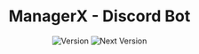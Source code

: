 <div align="center">
  <h1>ManagerX - Discord Bot</h1>
  <img src="https://img.shields.io/badge/Version-1.3LOG-blue?style=for-the-badge" alt="Version" />
  <img src="https://img.shields.io/badge/Next%20Version-V1.4-green?style=for-the-badge" alt="Next Version" />
</div>
